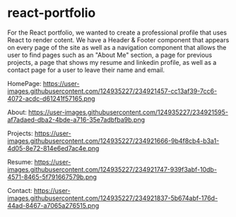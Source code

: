# react-portfolio

For the React portfolio, we wanted to create a professional profile that uses React to render cotent. We have a Header & Footer component that appears on every page of the site as well as a navigation component that allows the user to find pages such as an "About Me" section, a page for previous projects, a page that shows my resume and linkedin profile, as well as a contact page for a user to leave their name and email.

HomePage: https://user-images.githubusercontent.com/124935227/234921457-cc13af39-7cc6-4072-acdc-d61241f57165.png

About: https://user-images.githubusercontent.com/124935227/234921595-af7adaed-dba2-4bde-a716-35e7adbfba9b.png

Projects: https://user-images.githubusercontent.com/124935227/234921666-9b4f8cb4-b3a1-4d05-8e72-814e6ed7ac4e.png

Resume: https://user-images.githubusercontent.com/124935227/234921747-939f3abf-10db-4571-8465-5f791667579b.png

Contact: https://user-images.githubusercontent.com/124935227/234921837-5b674abf-176d-44ad-8467-a7065a276515.png